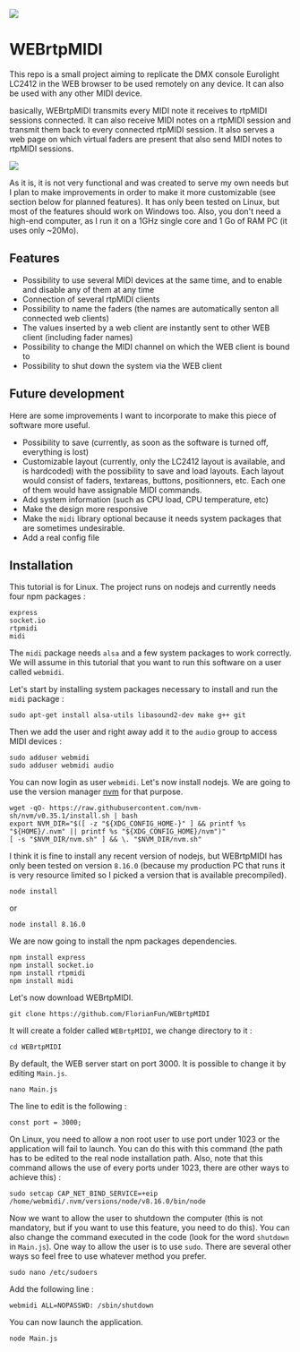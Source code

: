 

![ ](https://i.ibb.co/YDQgTnz/image.png)

# WEBrtpMIDI
This repo is a small project aiming to replicate the DMX console Eurolight LC2412 in the WEB browser to be used remotely on any device.
It can also be used with any other MIDI device.

basically, WEBrtpMIDI transmits every MIDI note it receives to rtpMIDI sessions connected.  It can also receive MIDI notes on a rtpMIDI session and transmit them back to every connected rtpMIDI session. It also serves a web page on which virtual faders are present that also send MIDI notes to rtpMIDI sessions.

![ ](https://i.ibb.co/qrfnmP9/image.png)

As it is, it is not very functional and was created to serve my own needs but I plan to make improvements in order to make it more customizable (see section below for planned features).
It has only been tested on Linux, but most of the features should work on Windows too.
Also, you don't need a high-end computer, as I run it on a 1GHz single core and 1 Go of RAM PC (it uses only ~20Mo).

## Features

 - Possibility to use several MIDI devices at the same time, and to enable and disable any of them at any time
 - Connection of several rtpMIDI clients
 - Possibility to name the faders (the names are automatically senton all connected web clients)
 - The values inserted by a web client are instantly sent to other WEB client (including fader names)
 - Possibility to change the MIDI channel on which the WEB client is bound to
 - Possibility to shut down the system via the WEB client

## Future development
Here are some improvements I want to incorporate to make this piece of software more useful.

 - Possibility to save (currently, as soon as the software is turned off, everything is lost)
 - Customizable layout (currently, only the LC2412 layout is available, and is hardcoded) with the possibility to save and load layouts. Each layout would consist of faders, textareas, buttons, positionners, etc. Each one of them would have assignable MIDI commands.
 - Add system information (such as CPU load, CPU temperature, etc)
 - Make the design more responsive
 - Make the `midi` library optional because it needs system packages that are sometimes undesirable.
 - Add a real config file
## Installation
This tutorial is for Linux.
The project runs on nodejs and currently needs four npm packages :

    express
    socket.io
    rtpmidi
    midi

The `midi` package needs `alsa` and a few system packages to work correctly.
We will assume in this tutorial  that you want to run this software on a user called `webmidi`.

Let's start by installing system packages necessary to install and run the `midi` package :

    sudo apt-get install alsa-utils libasound2-dev make g++ git
Then we add the user and right away add it to the `audio` group to access MIDI devices :

    sudo adduser webmidi
    sudo adduser webmidi audio
You can now login as user `webmidi`.
Let's now install nodejs. We are going to use the version manager [nvm](https://github.com/nvm-sh/nvm) for that purpose.

    wget -qO- https://raw.githubusercontent.com/nvm-sh/nvm/v0.35.1/install.sh | bash
    export NVM_DIR="$([ -z "${XDG_CONFIG_HOME-}" ] && printf %s "${HOME}/.nvm" || printf %s "${XDG_CONFIG_HOME}/nvm")"
    [ -s "$NVM_DIR/nvm.sh" ] && \. "$NVM_DIR/nvm.sh"
I think it is fine to install any recent version of nodejs, but WEBrtpMIDI has only been tested on version `8.16.0` (because my production PC that runs it is very resource limited so I picked a version that is available precompiled).

    node install
or

    node install 8.16.0
We are now going to install the npm packages dependencies.

    npm install express
    npm install socket.io
    npm install rtpmidi
    npm install midi
Let's now download WEBrtpMIDI.

    git clone https://github.com/FlorianFun/WEBrtpMIDI
It will create a folder called `WEBrtpMIDI`, we change directory to it :

    cd WEBrtpMIDI

By default, the WEB server start on port 3000. It is possible to change it by editing `Main.js`.

    nano Main.js
The line to edit is the following :

    const port = 3000;
On Linux, you need to allow a non root user to use port under 1023 or the application will fail to launch. You can do this with this command (the path has to be edited to the real node installation path. Also, note that this command allows the use of every ports under 1023, there are other ways to achieve this) :

    sudo setcap CAP_NET_BIND_SERVICE=+eip /home/webmidi/.nvm/versions/node/v8.16.0/bin/node
Now we want to allow the user to shutdown the computer (this is not mandatory, but if you want to use this feature, you need to do this). You can also change the command executed in the code (look for the word `shutdown` in `Main.js`).
One way to allow the user is to use `sudo`. There are several other ways so feel free to use whatever method you prefer.

    sudo nano /etc/sudoers
Add the following line :

    webmidi ALL=NOPASSWD: /sbin/shutdown
You can now launch the application.

    node Main.js
    
